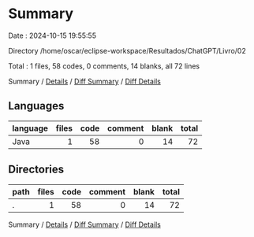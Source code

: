 # Summary

Date : 2024-10-15 19:55:55

Directory /home/oscar/eclipse-workspace/Resultados/ChatGPT/Livro/02

Total : 1 files,  58 codes, 0 comments, 14 blanks, all 72 lines

Summary / [Details](details.md) / [Diff Summary](diff.md) / [Diff Details](diff-details.md)

## Languages
| language | files | code | comment | blank | total |
| :--- | ---: | ---: | ---: | ---: | ---: |
| Java | 1 | 58 | 0 | 14 | 72 |

## Directories
| path | files | code | comment | blank | total |
| :--- | ---: | ---: | ---: | ---: | ---: |
| . | 1 | 58 | 0 | 14 | 72 |

Summary / [Details](details.md) / [Diff Summary](diff.md) / [Diff Details](diff-details.md)